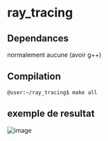 # ray_tracing

## Dependances

normalement aucune (avoir g++)

## Compilation

```console
@user:~/ray_tracing$ make all
```

## exemple de resultat

![image](https://drive.google.com/file/d/1xoyhALXT3pvPJtr9qRdalTcjrdpwVxVv/view?usp=sharing)

